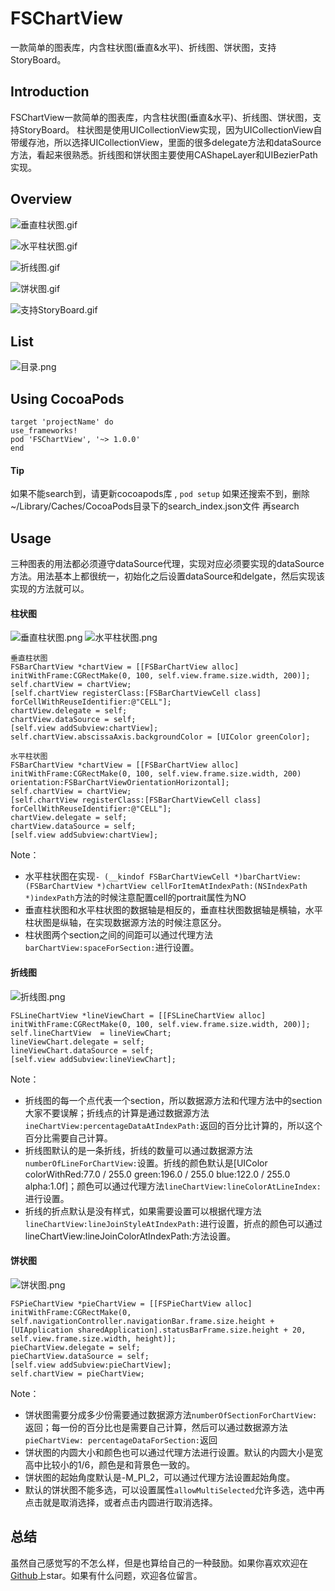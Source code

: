 # FSChartView
一款简单的图表库，内含柱状图(垂直&amp;水平)、折线图、饼状图，支持StoryBoard。

## Introduction
FSChartView一款简单的图表库，内含柱状图(垂直&水平)、折线图、饼状图，支持StoryBoard。
柱状图是使用UICollectionView实现，因为UICollectionView自带缓存池，所以选择UICollectionView，里面的很多delegate方法和dataSource方法，看起来很熟悉。折线图和饼状图主要使用CAShapeLayer和UIBezierPath实现。
## Overview
![垂直柱状图.gif](https://github.com/Fly-Sunshine-J/FSChartView/blob/master/png/BarChartView_V.gif)

![水平柱状图.gif](https://github.com/Fly-Sunshine-J/FSChartView/blob/master/png/BarChartView_H.gif)

![折线图.gif](https://github.com/Fly-Sunshine-J/FSChartView/blob/master/png/LineChartView.gif)

![饼状图.gif](https://github.com/Fly-Sunshine-J/FSChartView/blob/master/png/PieChartView.gif)

![支持StoryBoard.gif](https://github.com/Fly-Sunshine-J/FSChartView/blob/master/png/StoryBoard.gif)

## List
![目录.png](https://github.com/Fly-Sunshine-J/FSChartView/blob/master/png/目录.png)

## Using CocoaPods

```
target 'projectName' do
use_frameworks!
pod 'FSChartView', '~> 1.0.0'
end

```

#### Tip

如果不能search到，请更新cocoapods库 , `pod setup` 如果还搜索不到，删除~/Library/Caches/CocoaPods目录下的search_index.json文件 再search

## Usage
三种图表的用法都必须遵守dataSource代理，实现对应必须要实现的dataSource方法。用法基本上都很统一，初始化之后设置dataSource和delgate，然后实现该实现的方法就可以。
#### 柱状图
![垂直柱状图.png](https://github.com/Fly-Sunshine-J/FSChartView/blob/master/png/垂直柱状图.png)
![水平柱状图.png](https://github.com/Fly-Sunshine-J/FSChartView/blob/master/png/水平柱状图.png)

```
垂直柱状图
FSBarChartView *chartView = [[FSBarChartView alloc] initWithFrame:CGRectMake(0, 100, self.view.frame.size.width, 200)];
self.chartView = chartView;
[self.chartView registerClass:[FSBarChartViewCell class] forCellWithReuseIdentifier:@"CELL"];
chartView.delegate = self;
chartView.dataSource = self;
[self.view addSubview:chartView];
self.chartView.abscissaAxis.backgroundColor = [UIColor greenColor];

水平柱状图
FSBarChartView *chartView = [[FSBarChartView alloc] initWithFrame:CGRectMake(0, 100, self.view.frame.size.width, 200) orientation:FSBarChartViewOrientationHorizontal];
self.chartView = chartView;
[self.chartView registerClass:[FSBarChartViewCell class] forCellWithReuseIdentifier:@"CELL"];
chartView.delegate = self;
chartView.dataSource = self;
[self.view addSubview:chartView];
```
Note：
- 水平柱状图在实现``- (__kindof FSBarChartViewCell *)barChartView:(FSBarChartView *)chartView cellForItemAtIndexPath:(NSIndexPath *)indexPath``方法的时候注意配置cell的portrait属性为NO
- 垂直柱状图和水平柱状图的数据轴是相反的，垂直柱状图数据轴是横轴，水平柱状图是纵轴，在实现数据源方法的时候注意区分。
- 柱状图两个section之间的间距可以通过代理方法``barChartView:spaceForSection:``进行设置。

#### 折线图
![折线图.png](https://github.com/Fly-Sunshine-J/FSChartView/blob/master/png/折线图.png)

```
FSLineChartView *lineViewChart = [[FSLineChartView alloc] initWithFrame:CGRectMake(0, 100, self.view.frame.size.width, 200)];
self.lineChartView  = lineViewChart;
lineViewChart.delegate = self;
lineViewChart.dataSource = self;
[self.view addSubview:lineViewChart];

```
Note：
- 折线图的每一个点代表一个section，所以数据源方法和代理方法中的section大家不要误解；折线点的计算是通过数据源方法``ineChartView:percentageDataAtIndexPath:``返回的百分比计算的，所以这个百分比需要自己计算。
- 折线图默认的是一条折线，折线的数量可以通过数据源方法``numberOfLineForChartView:``设置。折线的颜色默认是[UIColor colorWithRed:77.0 / 255.0 green:196.0 / 255.0 blue:122.0 / 255.0 alpha:1.0f]；颜色可以通过代理方法``lineChartView:lineColorAtLineIndex:``进行设置。
- 折线的折点默认是没有样式，如果需要设置可以根据代理方法``lineChartView:lineJoinStyleAtIndexPath:``进行设置，折点的颜色可以通过lineChartView:lineJoinColorAtIndexPath:方法设置。

#### 饼状图
![饼状图.png](https://github.com/Fly-Sunshine-J/FSChartView/blob/master/png/饼状图.png)


```
FSPieChartView *pieChartView = [[FSPieChartView alloc] initWithFrame:CGRectMake(0, self.navigationController.navigationBar.frame.size.height + [UIApplication sharedApplication].statusBarFrame.size.height + 20, self.view.frame.size.width, height)];
pieChartView.delegate = self;
pieChartView.dataSource = self;
[self.view addSubview:pieChartView];
self.chartView = pieChartView;
```
Note：
- 饼状图需要分成多少份需要通过数据源方法``numberOfSectionForChartView:``返回；每一份的百分比也是需要自己计算，然后可以通过数据源方法``pieChartView: percentageDataForSection:``返回
- 饼状图的内圆大小和颜色也可以通过代理方法进行设置。默认的内圆大小是宽高中比较小的1/6，颜色是和背景色一致的。
- 饼状图的起始角度默认是-M_PI_2，可以通过代理方法设置起始角度。
- 默认的饼状图不能多选，可以设置属性``allowMultiSelected``允许多选，选中再点击就是取消选择，或者点击内圆进行取消选择。

## 总结
虽然自己感觉写的不怎么样，但是也算给自己的一种鼓励。如果你喜欢欢迎在[Github](https://github.com/Fly-Sunshine-J/FSChartView)上star。如果有什么问题，欢迎各位留言。






